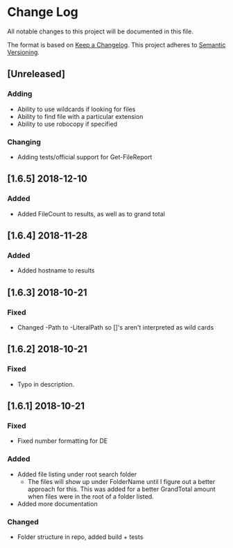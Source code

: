 # Change Log

All notable changes to this project will be documented in this file.

The format is based on [Keep a Changelog](http://keepachangelog.com/).
This project adheres to [Semantic Versioning](http://semver.org/).

## [Unreleased] 

### Adding
- Ability to use wildcards if looking for files
- Ability to find file with a particular extension
- Ability to use robocopy if specified

### Changing
- Adding tests/official support for Get-FileReport

## [1.6.5] 2018-12-10
### Added
- Added FileCount to results, as well as to grand total

## [1.6.4] 2018-11-28
### Added
- Added hostname to results

## [1.6.3] 2018-10-21
### Fixed

- Changed -Path to -LiteralPath so []'s aren't interpreted as wild cards
  
## [1.6.2] 2018-10-21
### Fixed

- Typo in description.

## [1.6.1] 2018-10-21
### Fixed

- Fixed number formatting for DE

### Added
- Added file listing under root search folder
    - The files will show up under FolderName until I figure out a better approach for this. This was added for a better GrandTotal amount when files were in the root of a folder listed.
- Added more documentation
  
### Changed
- Folder structure in repo, added build + tests